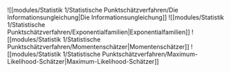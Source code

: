 ![[modules/Statistik  1/Statistische Punktschätzverfahren/Die Informationsungleichung|Die Informationsungleichung]]
![[modules/Statistik  1/Statistische Punktschätzverfahren/Exponentialfamilien|Exponentialfamilien]]
![[modules/Statistik  1/Statistische Punktschätzverfahren/Momentenschätzer|Momentenschätzer]]
![[modules/Statistik  1/Statistische Punktschätzverfahren/Maximum-Likelihood-Schätzer|Maximum-Likelihood-Schätzer]]
